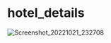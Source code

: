 # hotel_details

![Screenshot_20221021_232708](https://user-images.githubusercontent.com/31065758/197259776-8faa31fa-baa4-4aaf-909b-af0c6e868f15.png)
